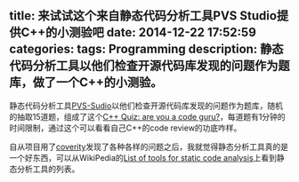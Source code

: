 title: 来试试这个来自静态代码分析工具PVS Studio提供C++的小测验吧
date: 2014-12-22 17:52:59
categories:
tags: Programming
description: 静态代码分析工具以他们检查开源代码库发现的问题作为题库，做了一个C++的小测验。
---
静态代码分析工具[PVS-Sudio](http://www.viva64.com/en/pvs-studio/)以他们检查开源代码库发现的问题作为题库，随机的抽取15道题，组成了这个[C++ Quiz: are you a code guru?](http://q.viva64.com/)，每道题有1分钟的时间限制，通过这个可以看看自己C++的code review的功底咋样。

自从项目用了[coverity](http://www.coverity.com/)发现了各种各样的问题之后，我就觉得静态分析工具真的是一个好东西，可以从WikiPedia的[List of tools for static code analysis](http://en.wikipedia.org/wiki/List_of_tools_for_static_code_analysis)上看到静态分析工具的列表。